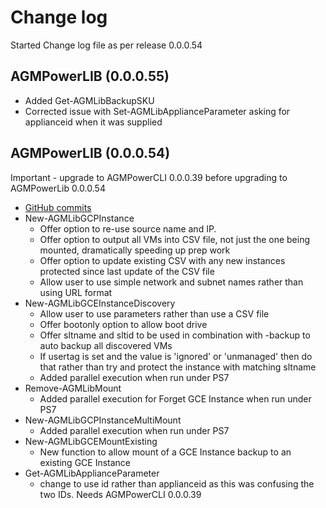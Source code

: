 # Change log

Started Change log file as per release 0.0.0.54

## AGMPowerLIB  (0.0.0.55)
* Added Get-AGMLibBackupSKU
* Corrected issue with Set-AGMLibApplianceParameter asking for applianceid when it was supplied

## AGMPowerLIB  (0.0.0.54)
Important - upgrade to AGMPowerCLI 0.0.0.39 before upgrading to AGMPowerLib 0.0.0.54

* [GitHub commits](https://github.com/Actifio/AGMPowerLIB/commits/v0.0.0.54)
* New-AGMLibGCPInstance 
  * Offer option to re-use source name and IP. 
  * Offer option to output all VMs into CSV file, not just the one being mounted, dramatically speeding up prep work
  * Offer option to update existing CSV with any new instances protected since last update of the CSV file
  * Allow user to use simple network and subnet names rather than using URL format
* New-AGMLibGCEInstanceDiscovery
  * Allow user to use parameters rather than use a CSV file
  * Offer bootonly option to allow boot drive 
  * Offer sltname and sltid to be used in combination with -backup to auto backup all discovered VMs
  * If usertag is set and the value is 'ignored' or 'unmanaged' then do that rather than try and protect the instance with matching sltname
  * Added parallel execution when run under PS7
* Remove-AGMLibMount  
  * Added parallel execution for Forget GCE Instance when run under PS7
* New-AGMLibGCPInstanceMultiMount 
  * Added parallel execution when run under PS7
* New-AGMLibGCEMountExisting
  * New function to allow mount of a GCE Instance backup to an existing GCE Instance    
* Get-AGMLibApplianceParameter 
  * change to use id rather than applianceid as this was confusing the two IDs.  Needs AGMPowerCLI 0.0.0.39
